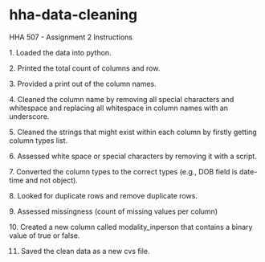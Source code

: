 # hha-data-cleaning
HHA 507 - Assignment 2 Instructions

1. Loaded the data into python.

2. Printed the total count of columns and row.

3. Provided a print out of the column names.

4. Cleaned the column name by removing all special characters and whitespace and replacing all whitespace in column names with an underscore.

5. Cleaned the strings that might exist within each column by firstly getting column types list.

6. Assessed white space or special characters by removing it with a script.

7. Converted the column types to the correct types (e.g., DOB field is date-time and not object).

8. Looked for duplicate rows and remove duplicate rows.

9. Assessed missingness (count of missing values per column) 

10. Created a new column called modality_inperson that  contains a binary value of true or false.

11. Saved the clean data as a new cvs file.